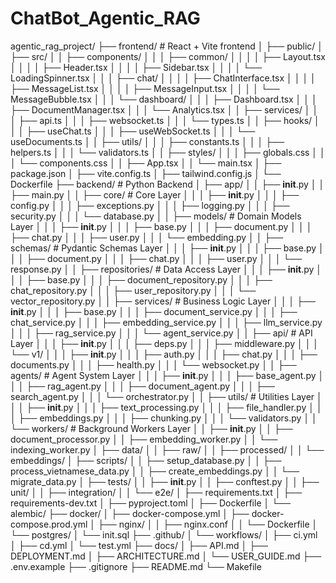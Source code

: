 # ChatBot_Agentic_RAG

agentic_rag_project/
├── frontend/                     # React + Vite frontend
│   ├── public/
│   ├── src/
│   │   ├── components/
│   │   │   ├── common/
│   │   │   │   ├── Layout.tsx
│   │   │   │   ├── Header.tsx
│   │   │   │   ├── Sidebar.tsx
│   │   │   │   └── LoadingSpinner.tsx
│   │   │   ├── chat/
│   │   │   │   ├── ChatInterface.tsx
│   │   │   │   ├── MessageList.tsx
│   │   │   │   ├── MessageInput.tsx
│   │   │   │   └── MessageBubble.tsx
│   │   │   └── dashboard/
│   │   │       ├── Dashboard.tsx
│   │   │       ├── DocumentManager.tsx
│   │   │       └── Analytics.tsx
│   │   ├── services/
│   │   │   ├── api.ts
│   │   │   ├── websocket.ts
│   │   │   └── types.ts
│   │   ├── hooks/
│   │   │   ├── useChat.ts
│   │   │   ├── useWebSocket.ts
│   │   │   └── useDocuments.ts
│   │   ├── utils/
│   │   │   ├── constants.ts
│   │   │   ├── helpers.ts
│   │   │   └── validators.ts
│   │   ├── styles/
│   │   │   ├── globals.css
│   │   │   └── components.css
│   │   ├── App.tsx
│   │   └── main.tsx
│   ├── package.json
│   ├── vite.config.ts
│   ├── tailwind.config.js
│   └── Dockerfile
├── backend/                      # Python Backend
│   ├── app/
│   │   ├── __init__.py
│   │   ├── main.py
│   │   ├── core/                 # Core Layer
│   │   │   ├── __init__.py
│   │   │   ├── config.py
│   │   │   ├── exceptions.py
│   │   │   ├── logging.py
│   │   │   ├── security.py
│   │   │   └── database.py
│   │   ├── models/               # Domain Models Layer
│   │   │   ├── __init__.py
│   │   │   ├── base.py
│   │   │   ├── document.py
│   │   │   ├── chat.py
│   │   │   ├── user.py
│   │   │   └── embedding.py
│   │   ├── schemas/              # Pydantic Schemas Layer
│   │   │   ├── __init__.py
│   │   │   ├── base.py
│   │   │   ├── document.py
│   │   │   ├── chat.py
│   │   │   ├── user.py
│   │   │   └── response.py
│   │   ├── repositories/         # Data Access Layer
│   │   │   ├── __init__.py
│   │   │   ├── base.py
│   │   │   ├── document_repository.py
│   │   │   ├── chat_repository.py
│   │   │   ├── user_repository.py
│   │   │   └── vector_repository.py
│   │   ├── services/             # Business Logic Layer
│   │   │   ├── __init__.py
│   │   │   ├── base.py
│   │   │   ├── document_service.py
│   │   │   ├── chat_service.py
│   │   │   ├── embedding_service.py
│   │   │   ├── llm_service.py
│   │   │   ├── rag_service.py
│   │   │   └── agent_service.py
│   │   ├── api/                  # API Layer
│   │   │   ├── __init__.py
│   │   │   ├── deps.py
│   │   │   ├── middleware.py
│   │   │   └── v1/
│   │   │       ├── __init__.py
│   │   │       ├── auth.py
│   │   │       ├── chat.py
│   │   │       ├── documents.py
│   │   │       ├── health.py
│   │   │       └── websocket.py
│   │   ├── agents/               # Agent System Layer
│   │   │   ├── __init__.py
│   │   │   ├── base_agent.py
│   │   │   ├── rag_agent.py
│   │   │   ├── document_agent.py
│   │   │   ├── search_agent.py
│   │   │   └── orchestrator.py
│   │   ├── utils/                # Utilities Layer
│   │   │   ├── __init__.py
│   │   │   ├── text_processing.py
│   │   │   ├── file_handler.py
│   │   │   ├── embeddings.py
│   │   │   ├── chunking.py
│   │   │   └── validators.py
│   │   └── workers/              # Background Workers Layer
│   │       ├── __init__.py
│   │       ├── document_processor.py
│   │       ├── embedding_worker.py
│   │       └── indexing_worker.py
│   ├── data/
│   │   ├── raw/
│   │   ├── processed/
│   │   └── embeddings/
│   ├── scripts/
│   │   ├── setup_database.py
│   │   ├── process_vietnamese_data.py
│   │   ├── create_embeddings.py
│   │   └── migrate_data.py
│   ├── tests/
│   │   ├── __init__.py
│   │   ├── conftest.py
│   │   ├── unit/
│   │   ├── integration/
│   │   └── e2e/
│   ├── requirements.txt
│   ├── requirements-dev.txt
│   ├── pyproject.toml
│   ├── Dockerfile
│   └── alembic/
├── docker/
│   ├── docker-compose.yml
│   ├── docker-compose.prod.yml
│   ├── nginx/
│   │   ├── nginx.conf
│   │   └── Dockerfile
│   └── postgres/
│       └── init.sql
├── .github/
│   └── workflows/
│       ├── ci.yml
│       ├── cd.yml
│       └── test.yml
├── docs/
│   ├── API.md
│   ├── DEPLOYMENT.md
│   ├── ARCHITECTURE.md
│   └── USER_GUIDE.md
├── .env.example
├── .gitignore
├── README.md
└── Makefile

